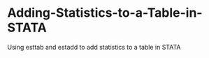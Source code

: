 # Adding-Statistics-to-a-Table-in-STATA
Using esttab and estadd to add statistics to a table in STATA

